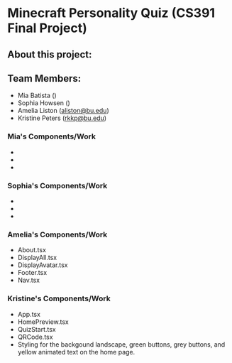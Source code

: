# Minecraft Personality Quiz (CS391 Final Project)

## About this project:


## Team Members:
- Mia Batista ()
- Sophia Howsen ()
- Amelia Liston (aliston@bu.edu)
- Kristine Peters (rkkp@bu.edu)

### Mia's Components/Work
-
-
-

### Sophia's Components/Work
-
-
-

### Amelia's Components/Work
- About.tsx
- DisplayAll.tsx
- DisplayAvatar.tsx
- Footer.tsx
- Nav.tsx

### Kristine's Components/Work
- App.tsx
- HomePreview.tsx
- QuizStart.tsx
- QRCode.tsx
- Styling for the backgound landscape, green buttons, grey buttons, and yellow animated text on the home page.
